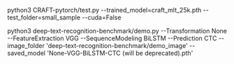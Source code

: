 python3 CRAFT-pytorch/test.py --trained_model=craft_mlt_25k.pth --test_folder=small_sample --cuda=False

python3 deep-text-recognition-benchmark/demo.py --Transformation None --FeatureExtraction VGG --SequenceModeling BiLSTM --Prediction CTC --image_folder 'deep-text-recognition-benchmark/demo_image' --saved_model 'None-VGG-BiLSTM-CTC (will be deprecated).pth'